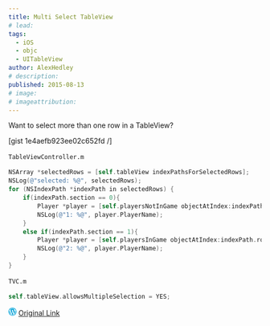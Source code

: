 ```yaml
---
title: Multi Select TableView
# lead:
tags:
  - iOS
  - objc
  - UITableView
author: AlexHedley
# description:
published: 2015-08-13
# image:
# imageattribution:
---
```


Want to select more than one row in a TableView?

[gist 1e4aefb923ee02c652fd /]

<?# Gist 1e4aefb923ee02c652fd /?>

`TableViewController.m`

```objectivec
NSArray *selectedRows = [self.tableView indexPathsForSelectedRows];
NSLog(@"selected: %@", selectedRows);
for (NSIndexPath *indexPath in selectedRows) {
    if(indexPath.section == 0){
        Player *player = [self.playersNotInGame objectAtIndex:indexPath.row];
        NSLog(@"1: %@", player.PlayerName);
    }
    else if(indexPath.section == 1){
        Player *player = [self.playersInGame objectAtIndex:indexPath.row];
        NSLog(@"2: %@", player.PlayerName);
    }
}
```

`TVC.m`

```objectivec
self.tableView.allowsMultipleSelection = YES;
```

![Wordpress](../images/wordpress.png "Wordpress") [Original Link](https://alexhedley.wordpress.com/2015/08/13/multi-select-tableview/)
